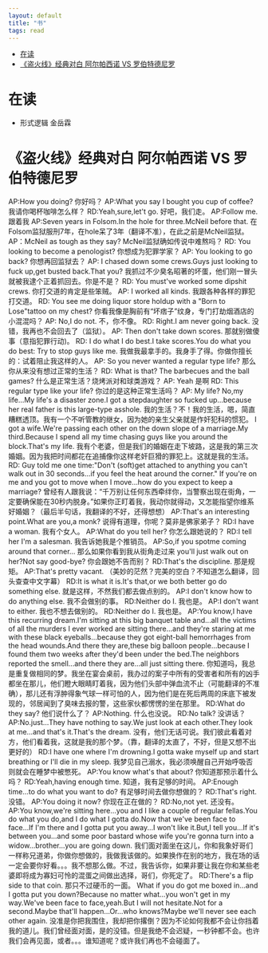 ```yaml
---
layout: default
title: "书"
tags: read
---
```


- [在读](#在读)
- [《盗火线》经典对白 阿尔帕西诺 VS 罗伯特德尼罗](#盗火线经典对白-阿尔帕西诺-vs-罗伯特德尼罗)

# 在读
- 形式逻辑 金岳霖

# 《盗火线》经典对白 阿尔帕西诺 VS 罗伯特德尼罗
AP:How you doing?
你好吗？
AP:What you say I bought you cup of coffee?
我请你喝杯咖啡怎么样？
RD:Yeah,sure,let't go.
好吧，我们走。
AP:Follow me.
跟着我
AP:Seven years in Folsom.In the hole for three.McNeil before that.
在Folsom监狱服刑7年，在hole呆了3年（翻译不准），在此之前是McNeil监狱。
AP：McNeil as tough as they say?
McNeil监狱确如传说中难熬吗？
RD: You looking to become a penologist?
你想成为犯罪学家？
AP: You looking to go back?
你想再回监狱去？
AP: I chased down some crews.Guys just looking to fuck up,get busted back.That you?
我抓过不少臭名昭著的坏蛋，他们刚一冒头就被我逮个正着抓回去。你是不是？
RD: You must've worked some dipshit crews.
你打交道的肯定是些笨贼。
AP: I worked all kinds.
我跟各种各样的罪犯打交道。
RD: You see me doing liquor store holdup with a "Born to Lose"tattoo on my chest?
你看我像是胸前有“坏痞子”纹身，专门打劫烟酒店的小混混吗？
AP: No,I do not.
不，你不像。
RD: Right.I am never going back.
没错，我再也不会回去了（监狱）。
AP: Then don't take down scores.
那就别做傻事（意指犯罪行动)。
RD: I do what I do best.I take scores.You do what you do best: Try to stop guys like me.
我做我最拿手的。我身手了得。你做你擅长的：试着阻止我这样的人。
AP: So you never wanted a regular type life?
那么你从来没有想过正常的生活？
RD: What is that? The barbecues and the ball games?
什么是正常生活？烧烤派对和球类游戏？
AP: Yeah
是啊
RD: This regular type like your life?
你过的是这种正常生活吗？
AP: My life? No,my life...My life's a disaster zone.I got a stepdaughter so fucked up...because her real father is this large-type asshole.
我的生活？不！我的生活，嗯，简直糟糕透顶。我有一个不听管教的继女，因为她的亲生父亲就是作奸犯科的惯犯。
I got a wife.We're passing each other on the down slope of a marriage.My third.Because I spend all my time chasing guys like you around the block.That's my life.
我有个老婆，但是我们的婚姻在走下坡路，这是我的第三次婚姻。因为我把时间都花在追捕像你这样老奸巨猾的罪犯上。这就是我的生活。
RD: Guy told me one time:"Don't (soft)get attached to anything you can't walk out in 30 seconds...if you feel the heat around the corner." If you're on me and you got to move when I move...how do you expect to keep a marriage?
曾经有人跟我说：“千万别让任何东西牵绊你，当警察出现在街角，一定要确保能在30秒内脱身。”如果你正盯着我，我动你就得动，又怎能指望你维系好婚姻？（最后半句话，我翻译的不好，还得想想）
AP:That's an interesting point.What are you,a monk?
说得有道理，你呢？莫非是佛家弟子？
RD:I have a woman.
我有个女人。
AP:What do you tell her?
你怎么跟她说的？
RD:I tell her I'm a salesman.
我告诉她我是个推销员。
AP:So,if you spotme coming around that corner...
那么如果你看到我从街角走过来
you'll just walk out on her?Not say good-bye?
你会跟她不告而别？
RD:That's the discipline.
那是规矩。
AP:That's pretty vacant.
（美妙的茫然？完美的空白？不知道怎么翻译，回头查查中文字幕）
RD:It is what it is.It's that,or we both better go do something else.
就是这样，不然我们都去做点别的。
AP:I don't know how to do anything else.
我不会做别的事。
RD:Neither do I.
我也是。
AP:I don't want to either.
我也不想去做别的。
RD:Neither do I.
我也是。
AP:You know,I have this recurring dream.I'm sitting at this big banquet table and...all the victims of all the murders I ever worked are sitting there...and they're staring at me with these black eyeballs...because they got eight-ball hemorrhages from the head wounds.And there they are,these big balloon people...because I found them two weeks after they'd been under the bed.The neighbors reported the smell...and there they are...all just sitting there.
你知道吗，我总是重复做相同的梦。我坐在宴会桌前，我办过的案子中所有的受害者和所有的凶手都坐在那儿，他们瞪大眼睛盯着我，因为他们头部中弹血流不止（可能翻译的不准确），那儿还有浮肿得象气球一样可怕的人，因为他们是在死后两周的床底下被发现的，邻居闻到了臭味去报的警，这些家伙都愣愣的坐在那里。
RD:What do they say?
他们说什么了？
AP:Nothing.
什么也没说。
RD:No talk?
没讲话？
AP:No.just...They have nothing to say.We just look at each other.They look at me...and that's it.That's the dream.
没有，他们无话可说。我们彼此看着对方，他们看着我，这就是我的那个梦。（靠，翻译的太直了，不好，但是又想不出更好的）
RD:I have one where I'm drowning.I gotta wake myself up and start breathing or I'll die in my sleep.
我梦见自己溺水，我必须唤醒自己开始呼吸否则就会在睡梦中被憋死。
AP:You know what's that about?
你知道那预示着什么吗？
RD:Yeah,having enough time.
知道，我有足够的时间。
AP:Enough time...to do what you want to do?
有足够时间去做你想做的？
RD:That's right.
没错。
AP:You doing it now?
你现在正在做的？
RD:No,not yet.
还没有。
AP:You know,we're sitting here...you and I like a couple of regular fellas.You do what you do,and I do what I gotta do.Now that we've been face to face...If I'm there and I gotta put you away...I won't like it.But,I tell you...If it's between you...and some poor bastard whose wife you're gonna turn into a widow...brother...you are going down.
我们面对面坐在这儿，你和我象好哥们一样称兄道弟，你做你想做的，我做我该做的。如果换作在别的地方，我在场的话一定会要你好看。。。我不想那么做。不过，我告诉你，如果非要让我在你和某些老婆即将成为寡妇可怜的混蛋之间做出选择，哥们，你死定了。
RD:There's a flip side to that coin.
那只不过硬币的一面。
What if you do got me boxed in...and I gotta put you down?Because no matter what...you won't get in my way.We've been face to face,yeah.But I will not hesitate.Not for a second.Maybe that'll happen...Or...who knows?Maybe we'll never see each other again.
没准是你把我围住，我却把你撂倒？因为不论如何我都不会让你挡着我的道儿。我们曾经面对面，是的没错。但是我绝不会迟疑，一秒钟都不会。也许我们会再见面，或者。。。谁知道呢？或许我们再也不会碰面了。
